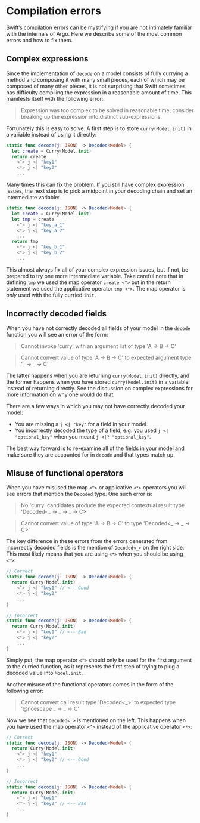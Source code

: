 # Compilation errors

Swift’s compilation errors can be mystifying if you are not intimately
familiar with the internals of Argo. Here we describe some of the most common
errors and how to fix them.

## Complex expressions

Since the implementation of `decode` on a model consists of fully currying a
method and composing it with many small pieces, each of which may be composed
of many other pieces, it is not surprising that Swift sometimes has difficulty
compiling the expression in a reasonable amount of time. This manifests itself
with the following error:

> Expression was too complex to be solved in reasonable time; consider
> breaking up the expression into distinct sub-expressions.

Fortunately this is easy to solve. A first step is to store
`curry(Model.init)` in a variable instead of using it directly:

```swift
static func decode(j: JSON) -> Decoded<Model> {
  let create = Curry(Model.init)
  return create
    <^> j <| "key1"
    <*> j <| "key2"
    ...
```

Many times this can fix the problem. If you still have complex expression
issues, the next step is to pick a midpoint in your decoding chain and set an
intermediate variable:

```swift
static func decode(j: JSON) -> Decoded<Model> {
  let create = Curry(Model.init)
  let tmp = create
    <^> j <| "key_a_1"
    <*> j <| "key_a_2"
    ...
  return tmp
    <*> j <| "key_b_1"
    <*> j <| "key_b_2"
    ...
```

This almost always fix all of your complex expression issues, but if not, be
prepared to try one more intermediate variable. Take careful note that in
defining `tmp` we used the map operator `create <^>` but in the return
statement we used the applicative operator `tmp <*>`. The map operator is
_only_ used with the fully curried `init`.

## Incorrectly decoded fields

When you have not correctly decoded all fields of your model in the `decode`
function you will see an error of the form:

> Cannot invoke 'curry' with an argument list of type 'A -> B -> C'

> Cannot convert value of type 'A -> B -> C' to expected argument type '_ -> _
> -> C'

The latter happens when you are returning `curry(Model.init)` directly, and the
former happens when you have stored `curry(Model.init)` in a variable instead of
returning directly. See the discussion on complex expressions for more
information on why one would do that.

There are a few ways in which you may not have correctly decoded your model:

 * You are missing a `j <| "key"` for a field in your model.
 * You incorrectly decoded the type of a field, e.g. you used `j <|
   "optional_key"` when you meant `j <|? "optional_key"`.

The best way forward is to re-examine all of the fields in your model and make
sure they are accounted for in `decode` and that types match up.

## Misuse of functional operators

When you have misused the map `<^>` or applicative `<*>` operators you will
see errors that mention the `Decoded` type. One such error is:

> No 'curry' candidates produce the expected contextual result type 'Decoded<_
> -> _ -> _ -> C>'

> Cannot convert value of type 'A -> B -> C' to type 'Decoded<_ -> _ -> C>'

The key difference in these errors from the errors generated from incorrectly
decoded fields is the mention of `Decoded<_>` on the right side. This most
likely means that you are using `<*>` when you should be using `<^>`:

```swift
// Correct
static func decode(j: JSON) -> Decoded<Model> {
  return Curry(Model.init)
    <^> j <| "key1" // <-- Good
    <*> j <| "key2"
    ...
}

// Incorrect
static func decode(j: JSON) -> Decoded<Model> {
  return Curry(Model.init)
    <*> j <| "key1" // <-- Bad
    <*> j <| "key2"
    ...
}
```

Simply put, the map operator `<^>` should only be used for the first argument
to the curried function, as it represents the first step of trying to plug a
decoded value into `Model.init`.

Another misuse of the functional operators comes in the form of the following
error:

> Cannot convert call result type 'Decoded<_>' to expected type '@noescape _
> -> _ -> C'

Now we see that `Decoded<_>` is mentioned on the left. This happens when you have
used the map operator `<^>` instead of the applicative operator `<*>`:

```swift
// Correct
static func decode(j: JSON) -> Decoded<Model> {
  return Curry(Model.init)
    <^> j <| "key1"
    <*> j <| "key2" // <-- Good
    ...
}

// Incorrect
static func decode(j: JSON) -> Decoded<Model> {
  return Curry(Model.init)
    <^> j <| "key1"
    <^> j <| "key2" // <-- Bad
    ...
}
```
